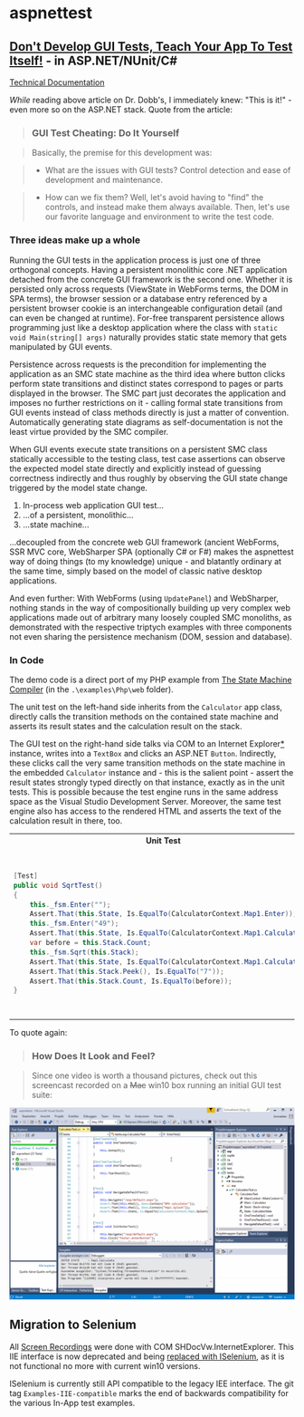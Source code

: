 # aspnettest

## [Don't Develop GUI Tests, Teach Your App To Test Itself!](http://www.drdobbs.com/testing/dont-develop-gui-tests-teach-your-app-to/240168468) - in ASP.NET/NUnit/C#

[Technical Documentation](./doc/toc.md)

*While* reading above article on Dr. Dobb's, I immediately knew: 
"This is it!" - even more so on the ASP.NET stack. Quote from  the article:

>	### GUI Test Cheating: Do It Yourself

> Basically, the premise for this development was:

> * What are the issues with GUI tests? Control detection and ease of development and maintenance.

> * How can we fix them? Well, let's avoid having to "find" the controls, and instead make them always available. Then, let's use our favorite language and environment to write the test code.

### Three ideas make up a whole

Running the GUI tests in the application process is just one of three orthogonal
concepts. Having a persistent monolithic core .NET application detached from the
concrete GUI framework is the second one. Whether it is persisted only across
requests (ViewState in WebForms terms, the DOM in SPA terms), the browser
session or a database entry referenced by a persistent browser cookie is an
interchangeable configuration detail (and can even be changed at runtime).
For-free transparent persistence allows programming just like a desktop
application where the class with `static void Main(string[] args)` naturally
provides static state memory that gets manipulated by GUI events.

Persistence across requests is the precondition for implementing the application
as an SMC state machine as the third idea where button clicks perform state
transitions and distinct states correspond to pages or parts  displayed in the
browser. The SMC part just decorates the application and imposes no further
restrictions on it - calling formal state transitions from GUI events instead of
class methods directly is just a matter of convention. Automatically generating
state diagrams as self-documentation is not the least virtue provided by the SMC
compiler.

When GUI events execute state transitions on a persistent SMC class statically
accessible to the testing class, test case assertions can observe the expected
model state directly and explicitly instead of guessing correctness indirectly
and thus roughly by observing the GUI state change triggered by the model state
change.

1. In-process web application GUI test...
2. ...of a persistent, monolithic...
3. ...state machine...

...decoupled from the concrete web GUI framework (ancient WebForms, SSR MVC
core, WebSharper SPA (optionally C# or F#) makes the aspnettest way of doing
things (to my knowledge) unique - and blatantly ordinary at the same time,
simply based on the model of classic native desktop applications.

And even further: With WebForms (using `UpdatePanel`) and WebSharper, nothing
stands in the way of compositionally building up very complex web applications
made out of arbitrary many loosely coupled SMC monoliths, as demonstrated with
the respective triptych examples with three components not even sharing the
persistence mechanism (DOM, session and database).

### In Code

The demo code is a direct port of my PHP example from [The State Machine Compiler](http://smc.sourceforge.net) 
(in the `.\examples\Php\web` folder).

The unit test on the left-hand side inherits from the `Calculator` app class,
directly calls the transition methods on the contained state machine and 
asserts its result states and the calculation result on the stack.

The GUI test on the right-hand side talks via COM to an Internet Explorer[*](#migration-to-selenium) instance, 
writes into a `TextBox` and clicks an ASP.NET `Button`. Indirectly, these clicks call
the very same transition methods on the state machine in the embedded `Calculator` instance 
and - this is the salient point - assert the result states strongly typed directly 
on that instance, exactly as in the unit tests. This is possible because the 
test engine runs in the same  address space as the Visual Studio Development Server. 
Moreover, the same test engine also has access to the rendered HTML and asserts the 
text of the calculation result in there, too.

<table>
<tr><th>Unit Test</th><th>GUI Test</th></tr>
<tr><td>

```csharp
[Test]
public void SqrtTest()
{
	this._fsm.Enter("");
	Assert.That(this.State, Is.EqualTo(CalculatorContext.Map1.Enter));
	this._fsm.Enter("49");
	Assert.That(this.State, Is.EqualTo(CalculatorContext.Map1.Calculate));
	var before = this.Stack.Count;
	this._fsm.Sqrt(this.Stack);
	Assert.That(this.State, Is.EqualTo(CalculatorContext.Map1.Calculate));
	Assert.That(this.Stack.Peek(), Is.EqualTo("7"));
	Assert.That(this.Stack.Count, Is.EqualTo(before));
}
```

</td><td>

```csharp
[Test]
public void SqrtTest()
{
	this.Navigate("/asp.webforms/default.aspx");
	this.Click("footer.enterButton");
	Assert.That(this.State, Is.EqualTo(CalculatorContext.Map1.Enter));
	this.Write("enter.operandTextBox", "49");
	this.Click("footer.enterButton");
	Assert.That(this.State, Is.EqualTo(CalculatorContext.Map1.Calculate));
	var before = this.Stack.Count;
	this.Click("calculate.sqrtButton");
	Assert.That(this.State, Is.EqualTo(CalculatorContext.Map1.Calculate));
	Assert.That(this.Stack.Peek(), Is.EqualTo("7"));
	Assert.That(this.Stack.Count, Is.EqualTo(before));
	Assert.That(this.Html(), Does.Contain(" 7\n"));
}
```

</td></tr>
</table>
		
To quote again:

>### How Does It Look and Feel?

>Since one video is worth a thousand pictures, check out this screencast recorded on a ~~Mac~~ win10 box running an initial GUI test suite:

![Tests running...](doc/img/running.gif)


## Migration to Selenium

All [Screen Recordings](./doc/recordings.md) were done with COM
SHDocVw.InternetExplorer. This IIE interface is now deprecated and being
[replaced with ISelenium](doc/migrate-iie-iselenium.md), as it is not functional
no more with current win10 versions.

ISelenium is currently still API compatible to the legacy IEE interface. The git
tag ```Examples-IIE-compatible``` marks the end of backwards compatibility for
the various In-App test examples.